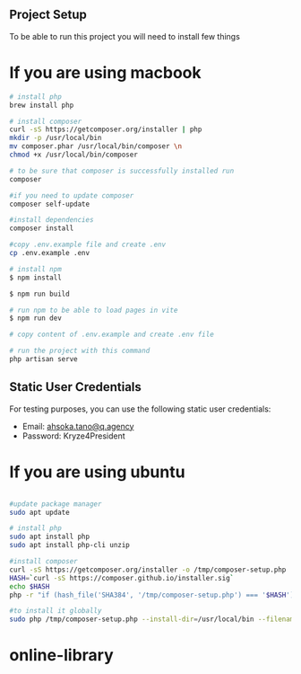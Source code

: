 
## Project Setup 

To be able to run this project you will need to install few things

# If you are using macbook
```bash
# install php
brew install php 

# install composer
curl -sS https://getcomposer.org/installer | php 
mkdir -p /usr/local/bin 
mv composer.phar /usr/local/bin/composer \n
chmod +x /usr/local/bin/composer

# to be sure that composer is successfully installed run
composer

#if you need to update composer
composer self-update 

#install dependencies
composer install

#copy .env.example file and create .env
cp .env.example .env

# install npm
$ npm install

$ npm run build

# run npm to be able to load pages in vite
$ npm run dev

# copy content of .env.example and create .env file 

# run the project with this command
php artisan serve
```

## Static User Credentials

For testing purposes, you can use the following static user credentials:

- Email: ahsoka.tano@q.agency
- Password: Kryze4President

# If you are using ubuntu
```bash

#update package manager
sudo apt update

# install php
sudo apt install php
sudo apt install php-cli unzip

#install composer
curl -sS https://getcomposer.org/installer -o /tmp/composer-setup.php
HASH=`curl -sS https://composer.github.io/installer.sig`
echo $HASH
php -r "if (hash_file('SHA384', '/tmp/composer-setup.php') === '$HASH') { echo 'Installer verified'; } else { echo 'Installer corrupt'; unlink('composer-setup.php'); } echo PHP_EOL;"

#to install it globally
sudo php /tmp/composer-setup.php --install-dir=/usr/local/bin --filename=composer
```
# online-library
